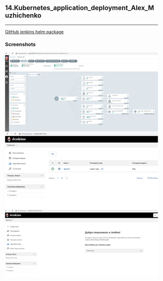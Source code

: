 ## 14.Kubernetes_application_deployment_Alex_Muzhichenko
---

[GitHub jenkins helm package](https://github.com/amuzhichenko/helm)

### Screenshots
 ![Image 1](argocd_with_jenkins-helm.JPG)
 ![Image 1](jenkins.JPG)
 ![Image 1](jenkins-helm.JPG)


